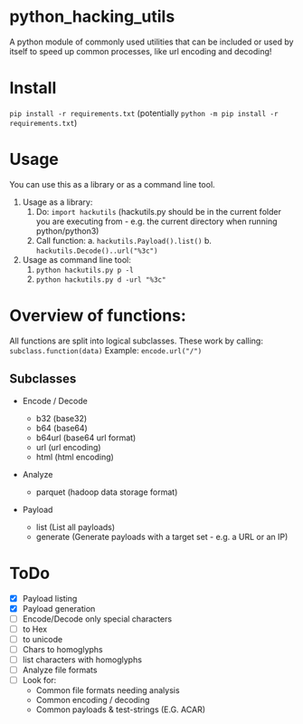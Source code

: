 # python_hacking_utils
A python module of commonly used utilities that can be included or used by itself to speed up common processes, like url encoding and decoding!


# Install
`pip install -r requirements.txt` (potentially `python -m pip install -r requirements.txt`)

# Usage
You can use this as a library or as a command line tool.
1. Usage as a library:
    1. Do: `import hackutils` (hackutils.py should be in the current folder you are executing from - e.g. the current directory when running python/python3)
    2. Call function:
        a. `hackutils.Payload().list()`
        b. `hackutils.Decode()..url("%3c")`
2. Usage as command line tool:
    1. `python hackutils.py p -l` 
    2. `python hackutils.py d -url "%3c"`

# Overview of functions:
All functions are split into logical subclasses.
These work by calling: `subclass.function(data)`
Example: `encode.url("/")`

## Subclasses
* Encode / Decode
    * b32 (base32)
    * b64 (base64)
    * b64url (base64 url format)
    * url (url encoding)
    * html (html encoding)

* Analyze
    * parquet (hadoop data storage format)

* Payload
    * list  (List all payloads)
    * generate (Generate payloads with a target set - e.g. a URL or an IP)

# ToDo
- [X] Payload listing
- [x] Payload generation
- [ ] Encode/Decode only special characters
- [ ] to Hex
- [ ] to unicode
- [ ] Chars to homoglyphs
- [ ] list characters with homoglyphs
- [ ] Analyze file formats
- [ ] Look for:
    * Common file formats needing analysis
    * Common encoding / decoding
    * Common payloads & test-strings (E.G. ACAR)